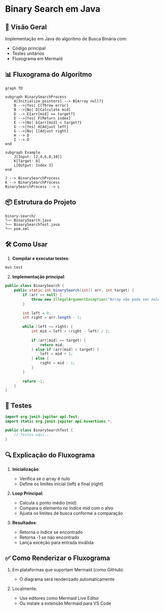 # Binary Search em Java

## 📌 Visão Geral
Implementação em Java do algoritmo de Busca Binária com:
- Código principal
- Testes unitários
- Fluxograma em Mermaid

## 📊 Fluxograma do Algoritmo

```mermaid
graph TD

subgraph BinarySearchProcess
    A[Initialize pointers] --> B{Array null?}
    B -->|Yes| C[Throw error]
    B -->|No| D[Calculate mid]
    D --> E{arr[mid] == target?}
    E -->|Yes| F[Return index]
    E -->|No| G{arr[mid] < target?}
    G -->|Yes| H[Adjust left]
    G -->|No| I[Adjust right]
    H --> D
    I --> D
end

subgraph Example
    J[Input: [2,4,6,8,10]]
    K[Target: 8]
    L[Output: Index 3]
end

J --> BinarySearchProcess
K --> BinarySearchProcess
BinarySearchProcess --> L
```

## 📦 Estrutura do Projeto

```
binary-search/
└── BinarySearch.java
└── BinarySearchTest.java
└── pom.xml
```

## 🛠️ Como Usar

1. **Compilar e executar testes**:
```bash
mvn test
```

2. **Implementação principal**:
```java
public class BinarySearch {
    public static int binarySearch(int[] arr, int target) {
        if (arr == null) {
            throw new IllegalArgumentException("Array não pode ser nulo");
        }
        
        int left = 0;
        int right = arr.length - 1;
        
        while (left <= right) {
            int mid = left + (right - left) / 2;
            
            if (arr[mid] == target) {
                return mid;
            } else if (arr[mid] < target) {
                left = mid + 1;
            } else {
                right = mid - 1;
            }
        }
        
        return -1;
    }
}
```

## 🧪 Testes

```java
import org.junit.jupiter.api.Test;
import static org.junit.jupiter.api.Assertions.*;

public class BinarySearchTest {
    // Testes aqui...
}
```

## 🔍 Explicação do Fluxograma

1. **Inicialização**:
   - Verifica se o array é nulo
   - Define os limites inicial (left) e final (right)

2. **Loop Principal**:
   - Calcula o ponto médio (mid)
   - Compara o elemento no índice mid com o alvo
   - Ajusta os limites de busca conforme a comparação

3. **Resultados**:
   - Retorna o índice se encontrado
   - Retorna -1 se não encontrado
   - Lança exceção para entrada inválida

## ✅ Como Renderizar o Fluxograma

1. Em plataformas que suportam Mermaid (como GitHub):
   - O diagrama será renderizado automaticamente

2. Localmente:
   - Use editores como Mermaid Live Editor
   - Ou instale a extensão Mermaid para VS Code
